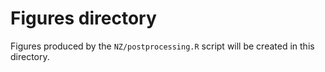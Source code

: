 # Figures directory

Figures produced by the `NZ/postprocessing.R` script will be created
in this directory.
